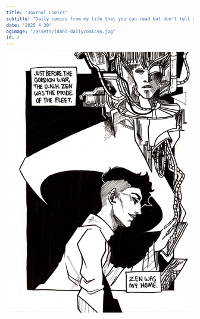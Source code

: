 ```yaml
---
title: "Journal Comics"
subtitle: "Daily comics from my life that you can read but don't tell me about what you think about them."
date: "2025 4 30"
ogImage: "/assets/ldahl-dailycomics6.jpg"
id: 2
---
```


![Panel2](../../../images/two_planets/prologue_pg01.png)